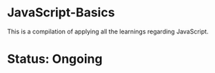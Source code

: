 # JavaScript-Basics
 This is a compilation of applying all the learnings regarding JavaScript.


<h1>Status: Ongoing</h1>